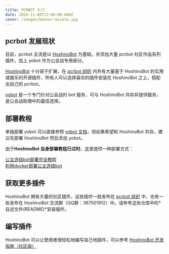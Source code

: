 ```yaml
---
title: PCRBOT 入门
date: 2020-11-08T12:00:00.000Z
cover: /images/banner-misato.jpg
---
```


## pcrbot 发展现状

目前，pcrbot 主流是以 [HoshinoBot](https://github.com/Ice-Cirno/HoshinoBot) 为基础，并添加大量 pcrbot 社区作品系列插件，加上 yobot 作为公会战专用部分。

[HoshinoBot](https://github.com/Ice-Cirno/HoshinoBot) 十分易于扩展，在 [pcrbot 组织](https://github.com/pcrbot) 内外有大量基于 HoshinoBot 的实用或娱乐的开源插件，所有人可以选择喜欢的插件安装在 HoshinoBot 之上，搭配出自己的 pcrbot。

[yobot](https://github.com/pcrbot/yobot) 是一个专门针对公会战的 bot 服务，可与 HoshinoBot 共存并提供服务，是公会战助理中的最佳选择。

## 部署教程

单独部署 yobot 可以直接参照 [yobot 文档](https://yobot.win)，但如果希望和 HoshinoBot 共存，建议先部署 HoshinoBot 然后添加 yobot。

由于**HoshinoBot 自身部署教程已过时**，这里提供一种部署方式：

[公主连结bot部署完全教程](https://www.pcrbot.com/deploy-a-priconne-bot-on-linux/)  
[利用docker部署公主连结bot](https://www.pcrbot.com/depoly-with-docker/)

## 获取更多插件

HoshinoBot 拥有大量的社区插件，这些插件一般发布在 [pcrbot 组织](https://github.com/pcrbot) 中，也有一些发布在 HoshinoBot 交流群（QQ群：367501912）中。请参考这些仓库中的*自述文件(README)*安装插件。

## 编写插件

HoshinoBot 可以让使用者很轻松地编写自己地插件，可以参考 [HoshinoBot 开发指南（社区版）](https://github.com/pcrbot/hoshinobot-development-documentation/blob/master/README.md)
